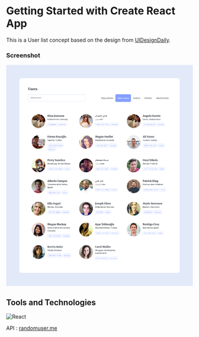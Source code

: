 # Getting Started with Create React App

This is a User list concept based on the design from [UIDesignDaily](https://www.uidesigndaily.com/posts/figma-users-list-card-day-1542).
### Screenshot

![](./screenshot.png)

## Tools and Technologies

![React](https://img.shields.io/badge/react-%2320232a.svg?style=for-the-badge&logo=react&logoColor=%2361DAFB)

API : [randomuser.me](https://randomuser.me)
